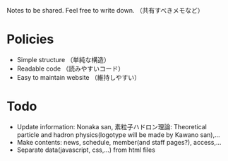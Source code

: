 Notes to be shared. Feel free to write down. （共有すべきメモなど）


# Policies
* Simple structure （単純な構造）
* Readable code （読みやすいコード）
* Easy to maintain website （維持しやすい）


# Todo
* Update information: Nonaka san, 素粒子ハドロン理論: Theoretical particle and hadron physics(logotype will be made by Kawano san),...
* Make contents: news, schedule, member(and staff pages?), access,...
* Separate data(javascript, css,...) from html files


<!-- * `src/templates/*.ejs`からテンプレートファイルを読み取る。 -->
<!-- * `js`でテンプレートファイルの各要素を埋める。 -->
<!-- * `*.ejs`を生成。 -->
<!-- * `*.html`を生成。 -->

<!-- - new -->
<!--     * 各ページに`index.ejs`と`index.js`を作る。 -->
<!--     * `index.ejs`でマークアップを頑張る。変数は`index.js`の中に書く。 -->
<!--     * `ejs.js`の`render()`で変数を代入して`.html`を作る。 -->

